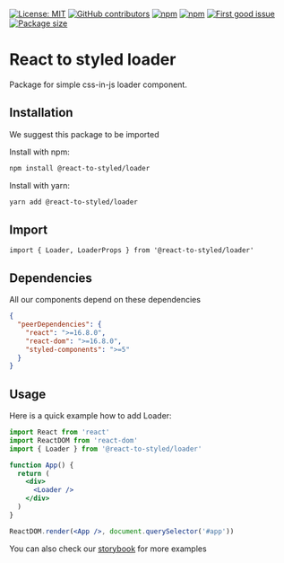 [![License: MIT](https://img.shields.io/npm/l/@react-to-styled/loader)](https://github.com/react-to/react-to-styled/blob/main/LICENSE)
[![GitHub contributors](https://img.shields.io/github/contributors/react-to/react-to-styled)](https://github.com/react-to/react-to-styled/graphs/contributors)
[![npm](https://img.shields.io/npm/v/@react-to-styled/loader)](https://www.npmjs.com/package/@react-to-styled/loader)
[![npm](https://img.shields.io/npm/dm/@react-to-styled/loader)](https://www.npmjs.com/package/@react-to-styled/loader)
[![First good issue](https://img.shields.io/github/labels/react-to/react-to-styled/good%20first%20issue?label=Contribute)](https://github.com/react-to/react-to-styled/labels/good%20first%20issue)
[![Package size](https://img.shields.io/bundlephobia/min/@react-to-styled/loader/latest)](https://www.npmjs.com/package/@react-to-styled/loader)

# React to styled loader

Package for simple css-in-js loader component.

## Installation

We suggest this package to be imported

Install with npm:

```sh
npm install @react-to-styled/loader
```

Install with yarn:

```sh
yarn add @react-to-styled/loader
```

## Import

```tsx
import { Loader, LoaderProps } from '@react-to-styled/loader'
```

## Dependencies

All our components depend on these dependencies

```json
{
  "peerDependencies": {
    "react": ">=16.8.0",
    "react-dom": ">=16.8.0",
    "styled-components": ">=5"
  }
}
```

## Usage

Here is a quick example how to add Loader:

```jsx
import React from 'react'
import ReactDOM from 'react-dom'
import { Loader } from '@react-to-styled/loader'

function App() {
  return (
    <div>
      <Loader />
    </div>
  )
}

ReactDOM.render(<App />, document.querySelector('#app'))
```

You can also check our [storybook](https://react-to.github.io/react-to-styled) for more examples
